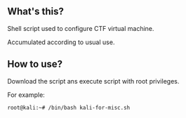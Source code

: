 ## What's this?

Shell script used to configure CTF virtual machine.

Accumulated according to usual use.

## How to use?

Download the script ans execute script with root privileges.

For example:

```bash
root@kali:~# /bin/bash kali-for-misc.sh
```




